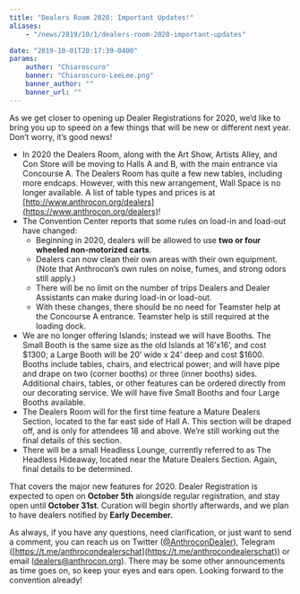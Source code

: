 ```yaml
---
title: "Dealers Room 2020: Important Updates!"
aliases:
    - "/news/2019/10/1/dealers-room-2020-important-updates"

date: "2019-10-01T20:17:39-0400"
params:
    author: "Chiaroscuro"
    banner: "Chiaroscuro-LeeLee.png"
    banner_author: ""
    banner_url: ""
---
```


As we get closer to opening up Dealer Registrations for 2020, we’d like to bring you up to speed on a few things that will be new or different next year. Don’t worry, it’s good news!

- In 2020 the Dealers Room, along with the Art Show, Artists Alley, and Con Store will be moving to Halls A and B, with the main entrance via Concourse A. The Dealers Room has quite a few new tables, including more endcaps. However, with this new arrangement, Wall Space is no longer available. A list of table types and prices is at [http://www.anthrocon.org/dealers](https://www.anthrocon.org/dealers)!
- The Convention Center reports that some rules on load-in and load-out have changed:
    - Beginning in 2020, dealers will be allowed to use **two or four wheeled non-motorized carts**.
    - Dealers can now clean their own areas with their own equipment. (Note that Anthrocon’s own rules on noise, fumes, and strong odors still apply.)
    - There will be no limit on the number of trips Dealers and Dealer Assistants can make during load-in or load-out.
    - With these changes, there should be no need for Teamster help at the Concourse A entrance. Teamster help is still required at the loading dock.
- We are no longer offering Islands; instead we will have Booths. The Small Booth is the same size as the old Islands at 16’x16’, and cost $1300; a Large Booth will be 20’ wide x 24’ deep and cost $1600. Booths include tables, chairs, and electrical power; and will have pipe and drape on two (corner booths) or three (inner booths) sides. Additional chairs, tables, or other features can be ordered directly from our decorating service. We will have five Small Booths and four Large Booths available.
- The Dealers Room will for the first time feature a Mature Dealers Section, located to the far east side of Hall A. This section will be draped off, and is only for attendees 18 and above. We’re still working out the final details of this section.
- There will be a small Headless Lounge, currently referred to as The Headless Hideaway, located near the Mature Dealers Section. Again, final details to be determined.

That covers the major new features for 2020. Dealer Registration is expected to open on **October 5th** alongside regular registration, and stay open until **October 31st**. Curation will begin shortly afterwards, and we plan to have dealers notified by **Early December.**

As always, if you have any questions, need clarification, or just want to send a comment, you can reach us on Twitter ([@AnthroconDealer](https://twitter.com/AnthroconDealer)), Telegram ([https://t.me/anthrocondealerschat](https://t.me/anthrocondealerschat)) or email ([dealers@anthrocon.org](mailto:dealers@anthrocon.org)). There may be some other announcements as time goes on, so keep your eyes and ears open. Looking forward to the convention already!
